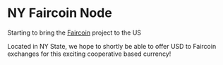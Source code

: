  # NY Faircoin Node
  
  Starting to bring the [Faircoin](https://getfaircoin.net/) project to the US
  
  Located in NY State, we hope to shortly be able to offer USD to Faircoin exchanges for this exciting cooperative based currency!